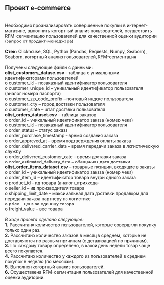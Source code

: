 ## Проект e-commerce
<br>Необходимо проанализировать совершенные покупки в интернет-магазине, выполнить когортный анализ пользователей, осуществить RFM-сегментацию пользователей для качественной оценки аудитории (запрос от продакт-менеджера)
<br>
<br>**Стек:** Clickhouse, SQL, Python (Pandas, Requests, Numpy, Seaborn), Seaborn, когортный анализ пользователей, RFM-сегментация
<br>
<br>Получены следующие файлы с данными:
<br>**olist_customers_datase.csv** – таблица с уникальными идентификаторами пользователей
<br>o	customer_id – позаказный идентификатор пользователя
<br>o	customer_unique_id –  уникальный идентификатор пользователя  (аналог номера паспорта)
<br>o	customer_zip_code_prefix –  почтовый индекс пользователя
<br>o	customer_city –  город доставки пользователя
<br>o	customer_state –  штат доставки пользователя
<br>**olist_orders_dataset.csv** –  таблица заказов
<br>o	order_id –  уникальный идентификатор заказа (номер чека)
<br>o	customer_id –  позаказный идентификатор пользователя
<br>o	order_status –  статус заказа
<br>o	order_purchase_timestamp –  время создания заказа
<br>o	order_approved_at –  время подтверждения оплаты заказа
<br>o	order_delivered_carrier_date –  время передачи заказа в логистическую службу
<br>o	order_delivered_customer_date –  время доставки заказа
<br>o	order_estimated_delivery_date –  обещанная дата доставки
<br>**olist_order_items_dataset.csv** –  товарные позиции, входящие в заказы
<br>o	order_id –  уникальный идентификатор заказа (номер чека)
<br>o	order_item_id –  идентификатор товара внутри одного заказа
<br>o	product_id –  ид товара (аналог штрихкода)
<br>o	seller_id – ид производителя товара
<br>o	shipping_limit_date –  максимальная дата доставки продавцом для передачи заказа партнеру по логистике
<br>o	price –  цена за единицу товара
<br>o	freight_value –  вес товара
<br>
<br>*В ходе проекта сделано следующее:*
<br>**1.** Рассчитано количество пользователей, которые совершили покупку только один раз.
<br>**2.** Рассчитано количество заказов в месяц в среднем, которые не доставляются по разным причинам (с детализацией по причинам).
<br>**3.** По каждому товару определено, в какой день недели товар чаще всего покупается.
<br>**4.** Рассчитано количество у каждого из пользователей в среднем покупок в неделю (по месяцам).
<br>**5.** Выполнен когортный анализ пользователей.
<br>**6.** Осуществлена RFM-сегментация пользователей для качественной оценки аудитории. 

